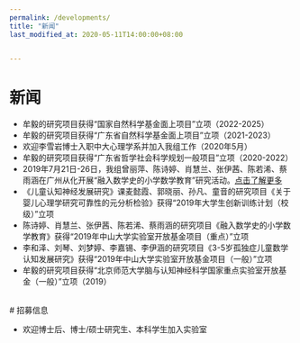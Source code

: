 ```yaml
---
permalink: /developments/
title: "新闻"
last_modified_at: 2020-05-11T14:00:00+08:00


---
```


# 新闻
- 牟毅的研究项目获得“国家自然科学基金面上项目”立项（2022-2025）
- 牟毅的研究项目获得“广东省自然科学基金面上项目”立项（2021-2023）
- 欢迎李雪岩博士入职中大心理学系并加入我组工作（2020年5月）
- 牟毅的研究项目获得“广东省哲学社会科学规划一般项目”立项（2020-2022）
- 2019年7月21日-26日，我组曾丽萍、陈诗婷、肖慧兰、张伊茜、陈若浠、蔡雨涵在广州从化开展“融入数学史的小学数学教育”研究活动。[点击了解更多](https://bcdlabsysu.github.io/bcdlabsysu/news/2019-07-27/)
- 《儿童认知神经发展研究》课麦懿霞、郭晓丽、孙凡、童音的研究项目《关于婴儿心理学研究可靠性的元分析检验》获得“2019年大学生创新训练计划（校级）”立项
- 陈诗婷、肖慧兰、张伊茜、陈若浠、蔡雨涵的研究项目《融入数学史的小学数学教育》获得“2019年中山大学实验室开放基金项目（重点）”立项
- 李和泽、刘琴、刘梦婷、李嘉锡、李伊涵的研究项目《3-5岁孤独症儿童数学认知发展研究》获得“2019年中山大学实验室开放基金项目（一般）”立项
- 牟毅的研究项目获得“北京师范大学脑与认知神经科学国家重点实验室开放基金（一般）”立项（2019）


<br>
# 招募信息

- 欢迎博士后、博士/硕士研究生、本科学生加入实验室

